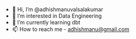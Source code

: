- 👋 Hi, I’m @adhishmanuvalsalakumar
- 👀 I’m interested in Data Engineering
- 🌱 I’m currently learning dbt
- 📫 How to reach me - adhishmanu@gmail.com
